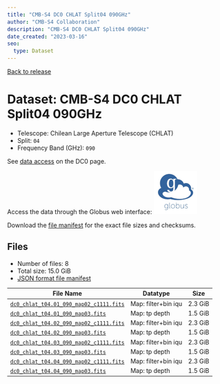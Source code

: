 ```yaml
---
title: "CMB-S4 DC0 CHLAT Split04 090GHz"
author: "CMB-S4 Collaboration"
description: "CMB-S4 DC0 CHLAT Split04 090GHz"
date_created: "2023-03-16"
seo:
  type: Dataset
---
```


[Back to release](./dc0.html#datasets)

# Dataset: CMB-S4 DC0 CHLAT Split04 090GHz

- Telescope: Chilean Large Aperture Telescope (CHLAT) 
- Split: `04`
- Frequency Band (GHz): `090`

See [data access](./dc0.html#data-access) on the DC0 page.

Access the data through the Globus web interface: [![Download via Globus](images/globus-logo.png)](https://app.globus.org/file-manager?origin_id=38f01147-f09e-483d-a552-3866669a846d&origin_path=%2Fdatareleases%2Fdc0%2Fmission%2Fchlat%2Fsplit04%2F090%2F)

Download the [file manifest](https://g-456d30.0ed28.75bc.data.globus.org/datareleases/dc0/mission/chlat/split04/090/manifest.json) for the exact file sizes and checksums.

## Files

- Number of files: 8
- Total size: 15.0 GiB
- [JSON format file manifest](https://g-456d30.0ed28.75bc.data.globus.org/datareleases/dc0/mission/chlat/split04/090/manifest.json)

|                                                                                File Name                                                                                |      Datatype       |  Size   |
| ----------------------------------------------------------------------------------------------------------------------------------------------------------------------- | ------------------- | ------- |
| [`dc0_chlat_t04.01_090_map02_c1111.fits`](https://g-456d30.0ed28.75bc.data.globus.org/datareleases/dc0/mission/chlat/split04/090/dc0_chlat_t04.01_090_map02_c1111.fits) | Map: filter+bin iqu | 2.3 GiB |
| [`dc0_chlat_t04.01_090_map03.fits`](https://g-456d30.0ed28.75bc.data.globus.org/datareleases/dc0/mission/chlat/split04/090/dc0_chlat_t04.01_090_map03.fits)             | Map: tp depth       | 1.5 GiB |
| [`dc0_chlat_t04.02_090_map02_c1111.fits`](https://g-456d30.0ed28.75bc.data.globus.org/datareleases/dc0/mission/chlat/split04/090/dc0_chlat_t04.02_090_map02_c1111.fits) | Map: filter+bin iqu | 2.3 GiB |
| [`dc0_chlat_t04.02_090_map03.fits`](https://g-456d30.0ed28.75bc.data.globus.org/datareleases/dc0/mission/chlat/split04/090/dc0_chlat_t04.02_090_map03.fits)             | Map: tp depth       | 1.5 GiB |
| [`dc0_chlat_t04.03_090_map02_c1111.fits`](https://g-456d30.0ed28.75bc.data.globus.org/datareleases/dc0/mission/chlat/split04/090/dc0_chlat_t04.03_090_map02_c1111.fits) | Map: filter+bin iqu | 2.3 GiB |
| [`dc0_chlat_t04.03_090_map03.fits`](https://g-456d30.0ed28.75bc.data.globus.org/datareleases/dc0/mission/chlat/split04/090/dc0_chlat_t04.03_090_map03.fits)             | Map: tp depth       | 1.5 GiB |
| [`dc0_chlat_t04.04_090_map02_c1111.fits`](https://g-456d30.0ed28.75bc.data.globus.org/datareleases/dc0/mission/chlat/split04/090/dc0_chlat_t04.04_090_map02_c1111.fits) | Map: filter+bin iqu | 2.3 GiB |
| [`dc0_chlat_t04.04_090_map03.fits`](https://g-456d30.0ed28.75bc.data.globus.org/datareleases/dc0/mission/chlat/split04/090/dc0_chlat_t04.04_090_map03.fits)             | Map: tp depth       | 1.5 GiB |

